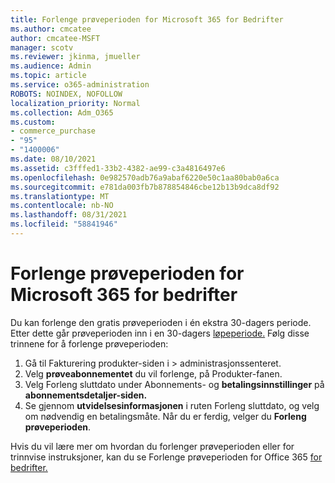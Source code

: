 ```yaml
---
title: Forlenge prøveperioden for Microsoft 365 for Bedrifter
ms.author: cmcatee
author: cmcatee-MSFT
manager: scotv
ms.reviewer: jkinma, jmueller
ms.audience: Admin
ms.topic: article
ms.service: o365-administration
ROBOTS: NOINDEX, NOFOLLOW
localization_priority: Normal
ms.collection: Adm_O365
ms.custom:
- commerce_purchase
- "95"
- "1400006"
ms.date: 08/10/2021
ms.assetid: c3fffed1-33b2-4382-ae99-c3a4816497e6
ms.openlocfilehash: 0e982570adb76a9abaf6220e50c1aa80bab0a6ca
ms.sourcegitcommit: e781da003fb7b878854846cbe12b13b9dca8df92
ms.translationtype: MT
ms.contentlocale: nb-NO
ms.lasthandoff: 08/31/2021
ms.locfileid: "58841946"
---
```

# <a name="extend-your-trial-for-microsoft-365-for-business"></a>Forlenge prøveperioden for Microsoft 365 for bedrifter

Du kan forlenge den gratis prøveperioden i én ekstra 30-dagers periode. Etter dette går prøveperioden inn i en 30-dagers [løpeperiode.](https://docs.microsoft.com/alchemyinsights/grace-period-for-microsoft-365-free-trial) Følg disse trinnene for å forlenge prøveperioden:
  
1. Gå til Fakturering produkter-siden i  \> [](https://go.microsoft.com/fwlink/p/?linkid=842054) administrasjonssenteret.
2. Velg **prøveabonnementet** du vil forlenge, på Produkter-fanen.
3. Velg Forleng sluttdato under Abonnements- og **betalingsinnstillinger** på **abonnementsdetaljer-siden.**
4. Se gjennom **utvidelsesinformasjonen** i ruten Forleng sluttdato, og velg om nødvendig en betalingsmåte. Når du er ferdig, velger du **Forleng prøveperioden**.

Hvis du vil lære mer om hvordan du forlenger prøveperioden eller for trinnvise instruksjoner, kan du se Forlenge prøveperioden for Office 365 [for bedrifter.](https://docs.microsoft.com/microsoft-365/commerce/extend-your-trial)
